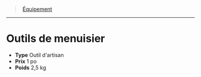 ﻿---
!EquipmentItem
Type: Outil d'artisan
Price: 1 po
Weight: 2,5 kg
Id: equipment_hd.md#outils-de-menuisier
ParentLink: equipment_hd.md#Équipement
Name: Outils de menuisier
ParentName: Équipement
NameLevel: 1
Attributes: {}
---
> [Équipement](hd_equipment.md)

---

# Outils de menuisier

- **Type** Outil d'artisan
- **Prix** 1 po
- **Poids** 2,5 kg

